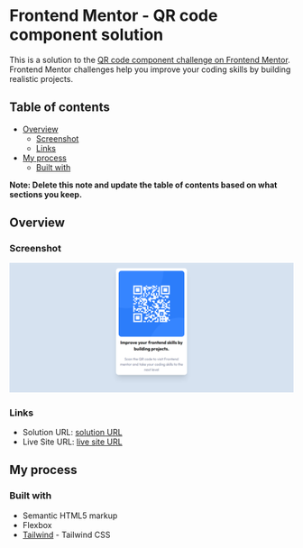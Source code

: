 # Frontend Mentor - QR code component solution

This is a solution to the [QR code component challenge on Frontend Mentor](https://www.frontendmentor.io/challenges/qr-code-component-iux_sIO_H). Frontend Mentor challenges help you improve your coding skills by building realistic projects. 

## Table of contents

- [Overview](#overview)
  - [Screenshot](#screenshot)
  - [Links](#links)
- [My process](#my-process)
  - [Built with](#built-with)

**Note: Delete this note and update the table of contents based on what sections you keep.**

## Overview

### Screenshot

![](./public/images/qrcode.png)


### Links

- Solution URL: [solution URL](https://your-solution-url.com)
- Live Site URL: [live site URL](https://daryl-03.github.io/qr-code/)

## My process

### Built with

- Semantic HTML5 markup
- Flexbox
- [Tailwind](https://tailwindcss.com/) - Tailwind CSS
